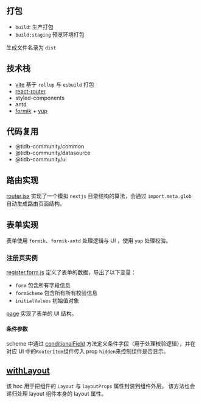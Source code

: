 ## 打包

- `build`: 生产打包
- `build:staging` 预览环境打包

生成文件名录为 `dist`

## 技术栈

- [vite](https://vitejs.dev/) 基于 `rollup` 与 `esbuild` 打包
- [react-router](https://reactrouter.com/web/guides/quick-start)
- styled-components
- antd
- [formik](https://formik.org/) + [yup](https://github.com/jquense/yup)

## 代码复用

- @tidb-community/common
- @tidb-community/datasource
- @tidb-community/ui

## 路由实现

[router.jsx](src/router.jsx) 实现了一个模拟 `nextjs` 目录结构的算法，会通过 `import.meta.glob`
自动生成路由页面结构。

## 表单实现

表单使用 `formik`、`formik-antd` 处理逻辑与 UI ，使用 `yup` 处理校验。

### 注册页实例

[register.form.js](src/pages/login/login.form.js) 定义了表单的数据，导出了以下变量：

- `form` 包含所有字段信息
- `formScheme` 包含所有所有校验信息
- `initialValues` 初始值对象

[page](src/pages/login/index.page.jsx) 实现了表单的 UI 结构。

#### 条件参数

scheme 中通过 [conditionalField](../commons/utils/form.js) 方法定义条件字段（用于处理校验逻辑），并在对应 UI 中的`RouterItem`组件传入 prop
`hidden`来控制组件是否显示。

## [withLayout](../packages/common/hoc/layout.jsx)

该 hoc 用于把组件的 `Layout` 与 `layoutProps` 属性封装到组件外层。 该方法也会递归处理 layout 组件本身的 layout 属性。
